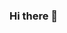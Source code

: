 ### Hi there 👋

<!-- <div align="left">
  <img align="left" src="https://github-readme-stats.vercel.app/api?username=Dhanraj7882&theme=buefy&show_icons=true" />
</div> -->
<!--
**Dhanraj7882/Dhanraj7882** is a ✨ _special_ ✨ repository because its `README.md` (this file) appears on your GitHub profile.

Here are some ideas to get you started:

- 🔭 I’m currently working on ...
- 🌱 I’m currently learning ...
- 👯 I’m looking to collaborate on ...
- 🤔 I’m looking for help with ...
- 💬 Ask me about ...
- 📫 How to reach me: ...
- 😄 Pronouns: ...
- ⚡ Fun fact: ...
-->
